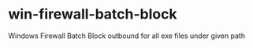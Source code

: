# win-firewall-batch-block
Windows Firewall Batch Block outbound for all exe files under given path 
